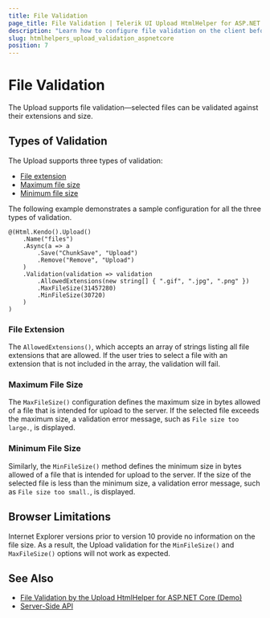 ```yaml
---
title: File Validation
page_title: File Validation | Telerik UI Upload HtmlHelper for ASP.NET Core
description: "Learn how to configure file validation on the client before it has been uploaded using the Telerik UI Upload HtmlHelper for ASP.NET Core (MVC 6 or ASP.NET Core MVC)."
slug: htmlhelpers_upload_validation_aspnetcore
position: 7
---
```


# File Validation

The Upload supports file validation&mdash;selected files can be validated against their extensions and size.

## Types of Validation

The Upload supports three types of validation:

* [File extension](#file-extension)
* [Maximum file size](#maximum-file-size)
* [Minimum file size](#minimum-file-size)

The following example demonstrates a sample configuration for all the three types of validation.

```
@(Html.Kendo().Upload()
    .Name("files")
    .Async(a => a
        .Save("ChunkSave", "Upload")
        .Remove("Remove", "Upload")
    )
    .Validation(validation => validation
        .AllowedExtensions(new string[] { ".gif", ".jpg", ".png" })
        .MaxFileSize(31457280)
        .MinFileSize(30720)
    )
)
```

### File Extension

The `AllowedExtensions()`, which accepts an array of strings listing all file extensions that are allowed. If the user tries to select a file with an extension that is not included in the array, the validation will fail.

### Maximum File Size

The `MaxFileSize()` configuration defines the maximum size in bytes allowed of a file that is intended for upload to the server. If the selected file exceeds the maximum size, a validation error message, such as `File size too large.`, is displayed.

### Minimum File Size

Similarly, the `MinFileSize()` method defines the minimum size in bytes allowed of a file that is intended for upload to the server. If the size of the selected file is less than the minimum size, a validation error message, such as `File size too small.`, is displayed.

## Browser Limitations

Internet Explorer versions prior to version 10 provide no information on the file size. As a result, the Upload validation for the `MinFileSize()` and `MaxFileSize()` options will not work as expected.

## See Also

* [File Validation by the Upload HtmlHelper for ASP.NET Core (Demo)](https://demos.telerik.com/aspnet-core/upload/validation)
* [Server-Side API](/api/upload)
